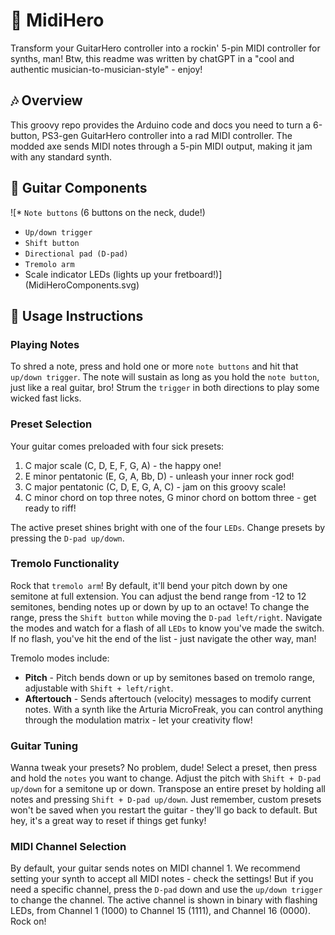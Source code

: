 # 🎸 MidiHero
Transform your GuitarHero controller into a rockin' 5-pin MIDI controller for synths, man!
Btw, this readme was written by chatGPT in a "cool and authentic musician-to-musician-style" - enjoy!

## 🎶 Overview
This groovy repo provides the Arduino code and docs you need to turn a 6-button, PS3-gen GuitarHero controller into a rad MIDI controller. The modded axe sends MIDI notes through a 5-pin MIDI output, making it jam with any standard synth.

## 🎸 Guitar Components
![* `Note buttons` (6 buttons on the neck, dude!)
* `Up/down trigger`
* `Shift button`
* `Directional pad (D-pad)`
* `Tremolo arm`
* Scale indicator LEDs (lights up your fretboard!)](MidiHeroComponents.svg)


## 🤘 Usage Instructions
### Playing Notes
To shred a note, press and hold one or more `note buttons` and hit that `up/down trigger`. The note will sustain as long as you hold the `note button`, just like a real guitar, bro! Strum the `trigger` in both directions to play some wicked fast licks.

### Preset Selection
Your guitar comes preloaded with four sick presets:
1. C major scale (C, D, E, F, G, A) - the happy one!
2. E minor pentatonic (E, G, A, Bb, D) - unleash your inner rock god!
3. C major pentatonic (C, D, E, G, A, C) - jam on this groovy scale!
4. C minor chord on top three notes, G minor chord on bottom three - get ready to riff!

The active preset shines bright with one of the four `LEDs`. Change presets by pressing the `D-pad up/down`.

### Tremolo Functionality
Rock that `tremolo arm`! By default, it'll bend your pitch down by one semitone at full extension. You can adjust the bend range from -12 to 12 semitones, bending notes up or down by up to an octave! To change the range, press the `Shift button` while moving the `D-pad left/right`. Navigate the modes and watch for a flash of all `LEDs` to know you've made the switch. If no flash, you've hit the end of the list - just navigate the other way, man!

Tremolo modes include:
* **Pitch** - Pitch bends down or up by semitones based on tremolo range, adjustable with `Shift + left/right`.
* **Aftertouch** - Sends aftertouch (velocity) messages to modify current notes. With a synth like the Arturia MicroFreak, you can control anything through the modulation matrix - let your creativity flow!

### Guitar Tuning
Wanna tweak your presets? No problem, dude! Select a preset, then press and hold the `notes` you want to change. Adjust the pitch with `Shift + D-pad up/down` for a semitone up or down. Transpose an entire preset by holding all notes and pressing `Shift + D-pad up/down`. Just remember, custom presets won't be saved when you restart the guitar - they'll go back to default. But hey, it's a great way to reset if things get funky!

### MIDI Channel Selection
By default, your guitar sends notes on MIDI channel 1. We recommend setting your synth to accept all MIDI notes - check the settings! But if you need a specific channel, press the `D-pad` down and use the `up/down trigger` to change the channel. The active channel is shown in binary with flashing LEDs, from Channel 1 (1000) to Channel 15 (1111), and Channel 16 (0000). Rock on!

